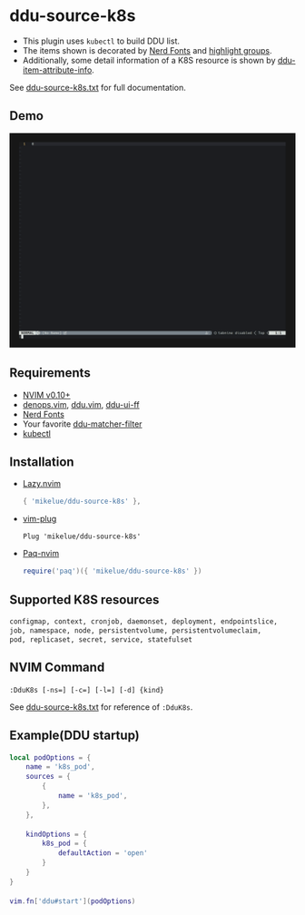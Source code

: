 # ddu-source-k8s

* This plugin uses `kubectl` to build DDU list.
* The items shown is decorated by [Nerd Fonts](https://www.nerdfonts.com/) and [highlight groups](https://neovim.io/doc/user/syntax.html#hl-ColorColumn).
* Additionally, some detail information of a K8S resource is shown by [ddu-item-attribute-info](https://github.com/Shougo/ddu.vim/blob/main/doc/ddu.txt).

See [ddu-source-k8s.txt](doc/ddu-source-k8s.txt) for full documentation.

## Demo

![NVIM DEMO(GIF)](doc/demo.gif)

## Requirements

* [NVIM v0.10+](https://neovim.io/)
* [denops.vim](https://github.com/vim-denops/denops.vim), [ddu.vim](https://github.com/Shougo/ddu.vim), [ddu-ui-ff](https://github.com/Shougo/ddu-ui-ff)
* [Nerd Fonts](https://www.nerdfonts.com/)
* Your favorite [ddu-matcher-filter](https://github.com/topics/ddu-filter)
* [kubectl](https://kubernetes.io/docs/reference/kubectl/)

## Installation

* [Lazy.nvim](https://github.com/folke/lazy.nvim)
    ```lua
    { 'mikelue/ddu-source-k8s' },
    ```
* [vim-plug](https://github.com/junegunn/vim-plug)
    ```vim
    Plug 'mikelue/ddu-source-k8s'
    ```
* [Paq-nvim](https://github.com/savq/paq-nvim)
    ```lua
    require('paq')({ 'mikelue/ddu-source-k8s' })
    ```

## Supported K8S resources

```
configmap, context, cronjob, daemonset, deployment, endpointslice,
job, namespace, node, persistentvolume, persistentvolumeclaim,
pod, replicaset, secret, service, statefulset
```

## NVIM Command

`:DduK8s [-ns=] [-c=] [-l=] [-d] {kind}`

See [ddu-source-k8s.txt](doc/ddu-source-k8s.txt) for reference of `:DduK8s`.

## Example(DDU startup)

```lua
local podOptions = {
    name = 'k8s_pod',
    sources = {
        {
            name = 'k8s_pod',
        },
    },

    kindOptions = {
        k8s_pod = {
            defaultAction = 'open'
        }
    }
}

vim.fn['ddu#start'](podOptions)
```
